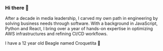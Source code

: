 ### Hi there 👋

After a decade in media leadership, I carved my own path in engineering by solving business needs through software. With a background in JavaScript, Python and React, I bring over a year of hands-on expertise in optimizing AWS infrastructures and refining CI/CD workflows.

I have a 12 year old Beagle named Croquetita 🐶

<!--
**sqr/sqr** is a ✨ _special_ ✨ repository because its `README.md` (this file) appears on your GitHub profile.

Here are some ideas to get you started:

- 🔭 I’m currently working on ...
- 🌱 I’m currently learning ...
- 👯 I’m looking to collaborate on ...
- 🤔 I’m looking for help with ...
- 💬 Ask me about ...
- 📫 How to reach me: ...
- 😄 Pronouns: ...
- ⚡ Fun fact: ...
-->

